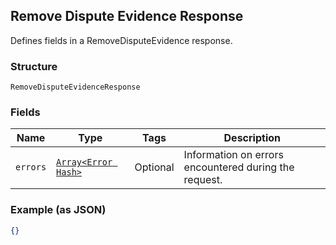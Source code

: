 ## Remove Dispute Evidence Response

Defines fields in a RemoveDisputeEvidence response.

### Structure

`RemoveDisputeEvidenceResponse`

### Fields

| Name | Type | Tags | Description |
|  --- | --- | --- | --- |
| `errors` | [`Array<Error Hash>`](/doc/models/error.md) | Optional | Information on errors encountered during the request. |

### Example (as JSON)

```json
{}
```

